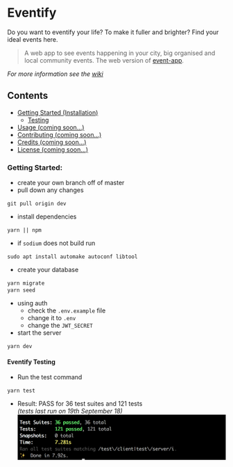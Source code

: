 # Eventify
Do you want to eventify your life? To make it fuller and brighter? Find your ideal events here.  

> A web app to see events happening in your city, big organised and local community events.
The web version of [event-app](https://github.com/emilyparkes/event-app).

_For more information see the [wiki](https://github.com/emilyparkes/event-web/wiki)_


## Contents
- [Getting Started (Installation)](#getting-started)
  - [Testing](#testing)
- [Usage (coming soon...)](#usage)
- [Contributing (coming soon...)](#contributing)
- [Credits (coming soon...)](#credits)
- [License (coming soon...)](#license)


### Getting Started:
- create your own branch off of master
- pull down any changes
```shell
git pull origin dev
```
- install dependencies
```shell
yarn || npm
```
  - if `sodium` does not build run 
  ```shell
  sudo apt install automake autoconf libtool
  ```
- create your database
```shell
yarn migrate
yarn seed
```
- using auth
  - check the `.env.example` file
  - change it to `.env`
  - change the `JWT_SECRET`
- start the server
```shell
yarn dev
```

#### Eventify Testing
- Run the test command
```shell
yarn test
```
- Result: PASS for 36 test suites and 121 tests  
_(tests last run on 19th September 18)_  
![](server/public/images-github/tests.png)
